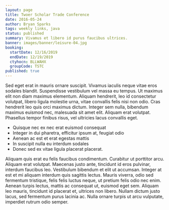 ```yaml
---
layout: page
title: Twoer Scholar Trade Conference
date: 2016-05-24
author: Bryan Sparks
tags: weekly links, java
status: published
summary: Vivamus et libero id purus faucibus ultrices.
banner: images/banner/leisure-04.jpg
booking:
  startDate: 12/16/2019
  endDate: 12/19/2019
  ctyhocn: BLLWAHX
  groupCode: TSTC
published: true
---
```

Sed eget erat in mauris ornare suscipit. Vivamus iaculis neque vitae eros sodales blandit. Suspendisse vestibulum vel massa eu tempus. Ut maximus elit non diam maximus elementum. Aliquam hendrerit, leo id consectetur volutpat, libero ligula molestie urna, vitae convallis felis nisi non odio. Cras hendrerit leo quis orci maximus dictum. Integer sem nulla, bibendum maximus euismod nec, malesuada sit amet elit. Aliquam erat volutpat. Phasellus tempor finibus risus, vel ultricies lacus convallis eget.

* Quisque nec ex nec erat euismod consequat
* Integer in dui pharetra, efficitur ipsum at, feugiat odio
* Aenean ac est et erat egestas mattis
* In suscipit nulla eu interdum sodales
* Donec sed ex vitae ligula placerat placerat.

Aliquam quis erat eu felis faucibus condimentum. Curabitur ut porttitor arcu. Aliquam erat volutpat. Maecenas justo ante, tincidunt id eros pulvinar, interdum faucibus leo. Vestibulum bibendum et elit ut accumsan. Integer at est et mi aliquam interdum quis sagittis lectus. Mauris viverra, odio sed fermentum tristique, felis felis luctus neque, ut pretium felis odio nec enim. Aenean turpis lectus, mattis ac consequat ut, euismod eget sem. Aliquam leo mauris, tincidunt id placerat et, ultrices non libero. Nullam dictum justo lacus, sed fermentum purus lacinia ac. Nulla ornare turpis ut arcu vulputate, imperdiet rutrum odio semper.
